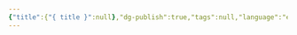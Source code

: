 ```yaml
---
{"title":{"{ title }":null},"dg-publish":true,"tags":null,"language":"en","permalink":"/templates/post/","dgPassFrontmatter":true}
---
```


